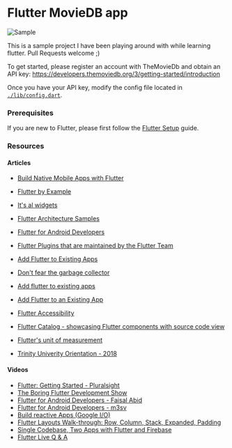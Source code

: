 Flutter MovieDB app
=====================================

![Sample](https://raw.githubusercontent.com/myotive/flutter_movie_db/master/screenshots/sample.gif)

This is a sample project I have been playing around with while learning flutter. Pull Requests welcome ;)

To get started, please register an account with TheMovieDb and obtain an API key:
https://developers.themoviedb.org/3/getting-started/introduction

Once you have your API key, modify the config file located in [`./lib/config.dart`](https://github.com/myotive/flutter_movie_db/blob/master/lib/config.dart).

### Prerequisites

If you are new to Flutter, please first follow the [Flutter Setup](https://flutter.io/setup/) guide.

### Resources

#### Articles
* [Build Native Mobile Apps with Flutter](https://mena.udacity.com/course/build-native-mobile-apps-with-flutter--ud905)
* [Flutter by Example](https://flutterbyexample.com)
* [It's al widgets](https://itsallwidgets.com/)
* [Flutter Architecture Samples](http://fluttersamples.com/)
* [Flutter for Android Developers](https://flutter.io/docs/get-started/flutter-for/android-devs)
* [Flutter Plugins that are maintained by the Flutter Team](https://github.com/flutter/plugins)

* [Add Flutter to Existing Apps](https://github.com/flutter/flutter/wiki/Add-Flutter-to-existing-apps)
* [Don't fear the garbage collector](https://medium.com/flutter-io/flutter-dont-fear-the-garbage-collector-d69b3ff1ca30)
* [Add flutter to existing apps](https://github.com/flutter/flutter/wiki/Add-Flutter-to-existing-apps)
* [Add Flutter to an Existing App](https://github.com/flutter/flutter/wiki/Add-Flutter-to-existing-apps)
* [Flutter Accessibility](https://flutter.io/docs/development/accessibility-and-localization/accessibility)
* [Flutter Catalog - showcasing Flutter components with source code view](https://github.com/X-Wei/flutter_catalog)
* [Flutter's unit of measurement](https://docs.flutter.io/flutter/dart-ui/Window/devicePixelRatio.html)
* [Trinity Univerity Orientation - 2018](https://github.com/matthewtory/trinity-orientation-2018)

#### Videos
* [Flutter: Getting Started - Pluralsight](https://www.pluralsight.com/courses/flutter-getting-started)
* [The Boring Flutter Development Show](https://www.youtube.com/watch?v=yr8F2S3Amas)
* [Flutter for Android Developers - Faisal Abid](https://www.youtube.com/watch?v=RoAPzmzKaZ8)
* [Flutter for Android Developers - m3sv](https://github.com/m3sv/Flutter-introduction-for-Android-developers)
* [Build reactive Apps (Google I/O)](https://www.youtube.com/watch?v=RS36gBEp8OI&authuser=0)
* [Flutter Layouts Walk-through: Row, Column, Stack, Expanded, Padding](https://www.youtube.com/watch?v=RJEnTRBxaSg)
* [Single Codebase, Two Apps with Flutter and Firebase](https://www.youtube.com/watch?v=w2TcYP8qiRI)
* [Flutter Live Q & A](https://www.youtube.com/watch?v=hGHu1YIIh_s)
